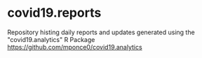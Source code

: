 # covid19.reports

Repository histing daily reports and updates generated using the "covid19.analytics" R Package https://github.com/mponce0/covid19.analytics
